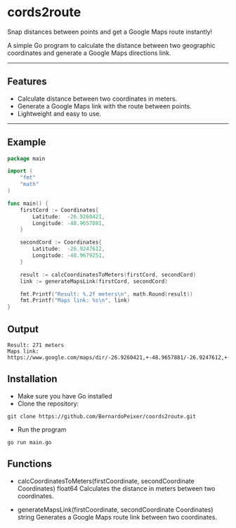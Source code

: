 # cords2route

Snap distances between points and get a Google Maps route instantly!

A simple Go program to calculate the distance between two geographic coordinates and generate a Google Maps directions link.

---

## Features

- Calculate distance between two coordinates in meters.
- Generate a Google Maps link with the route between points.
- Lightweight and easy to use.

---

## Example

```go
package main

import (
	"fmt"
	"math"
)

func main() {
	firstCord := Coordinates{
		Latitude:  -26.9260421,
		Longitude: -48.9657881,
	}

	secondCord := Coordinates{
		Latitude:  -26.9247612,
		Longitude: -48.9679251,
	}

	result := calcCoordinatesToMeters(firstCord, secondCord)
	link := generateMapsLink(firstCord, secondCord)

	fmt.Printf("Result: %.2f meters\n", math.Round(result))
	fmt.Printf("Maps link: %s\n", link)
}
```

## Output

```
Result: 271 meters
Maps link: https://www.google.com/maps/dir/-26.9260421,+-48.9657881/-26.9247612,+-48.9679251
```

## Installation

- Make sure you have Go installed
- Clone the repository:

```
git clone https://github.com/BernardoPeixer/coords2route.git
```

- Run the program

```
go run main.go
```

## Functions

- calcCoordinatesToMeters(firstCoordinate, secondCoordinate Coordinates) float64
Calculates the distance in meters between two coordinates.

- generateMapsLink(firstCoordinate, secondCoordinate Coordinates) string Generates a Google Maps route link between two coordinates.


